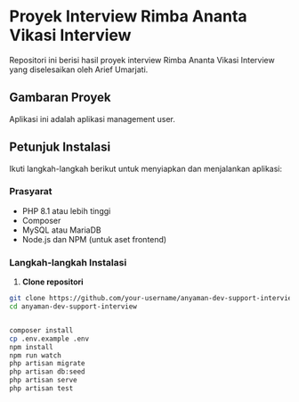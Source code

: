 # Proyek Interview Rimba Ananta Vikasi Interview

Repositori ini berisi hasil proyek interview Rimba Ananta Vikasi Interview yang diselesaikan oleh Arief Umarjati.

## Gambaran Proyek

Aplikasi ini adalah aplikasi management user.

## Petunjuk Instalasi

Ikuti langkah-langkah berikut untuk menyiapkan dan menjalankan aplikasi:

### Prasyarat

-   PHP 8.1 atau lebih tinggi
-   Composer
-   MySQL atau MariaDB
-   Node.js dan NPM (untuk aset frontend)

### Langkah-langkah Instalasi

1. **Clone repositori**

```bash
git clone https://github.com/your-username/anyaman-dev-support-interview.git
cd anyaman-dev-support-interview


composer install
cp .env.example .env
npm install
npm run watch
php artisan migrate
php artisan db:seed
php artisan serve
php artisan test
```
